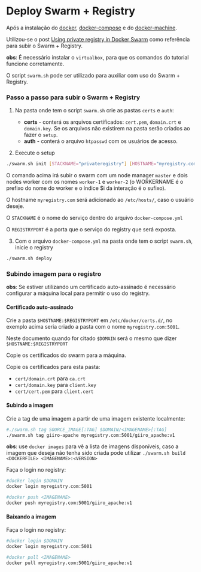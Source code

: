 # Deploy Swarm + Registry

Após a instalação do [docker](https://docs.docker.com/install/linux/docker-ce/ubuntu/), [docker-compose](https://docs.docker.com/v17.09/compose/install/#install-compose) e do [docker-machine](https://github.com/docker/machine/releases).

Utilizou-se o post [Using private registry in Docker Swarm](https://codeblog.dotsandbrackets.com/private-registry-swarm/) como referência para subir o Swarm + Registry.

**obs**: É necessário instalar o `virtualbox`, para que os comandos do tutorial funcione corretamente.

O script `swarm.sh` pode ser utilizado para auxiliar com uso do Swarm + Registry.

### Passo a passo para subir o Swarm + Registry

1. Na pasta onde tem o script `swarm.sh` crie as pastas `certs` e `auth`:

   * **certs** - conterá os arquivos certificados: `cert.pem`, `domain.crt` e `domain.key`. Se os arquivos não existirem na pasta serão criados ao fazer o `setup`. 
   * **auth** - conterá o arquivo `htpasswd` com os usuários de acesso.

2. Execute o setup
```bash
./swarm.sh init [STACKNAME="privateregistry"] [HOSTNAME="myregistry.com"] [DOCKERMACHINEDRIVER="virtualbox"] [MANAGERNAME="master"] [WORKERS=2] [WORKERNAME="worker-"] [REGISTRYPORT="5001"]
```

O comando acima irá subir o swarm com um node manager  `master` e dois nodes worker com os nomes `worker-1` e `worker-2` (o WORKERNAME é o prefixo do nome do worker e o índice $i da interação é o sufixo).

O hostname `myregistry.com` será adicionado ao `/etc/hosts/`, caso o usuário deseje.

O `STACKNAME` é o nome do serviço dentro do arquivo `docker-compose.yml`

O `REGISTRYPORT` é a porta que o serviço do registry que será exposta.

3. Com o arquivo `docker-compose.yml` na pasta onde tem o script `swarm.sh`, inicie o registry 
```bash
./swarm.sh deploy
```

### Subindo imagem para o registro

**obs**: Se estiver utilizando um certificado auto-assinado é necessário configurar a máquina local para permitir o uso do registry.

#### Certificado auto-assinado

Crie a pasta `$HOSTNAME:$REGISTRYPORT` em `/etc/docker/certs.d/`, no exemplo acima seria criado a pasta com o nome `myregistry.com:5001`.

Neste documento quando for citado `$DOMAIN` será o mesmo que dizer `$HOSTNAME:$REGISTRYPORT`

Copie os certificados do swarm para a máquina.

Copie os certificados para esta pasta:

- `cert/domain.crt` para `ca.crt`
- `cert/domain.key` para `client.key`
- `cert/cert.pem` para `client.cert`

#### Subindo a imagem

Crie a tag de uma imagem a partir de uma imagem existente localmente:

```bash
#./swarm.sh tag SOURCE_IMAGE[:TAG] $DOMAIN/<IMAGENAME>[:TAG]
./swarm.sh tag giiro-apache myregistry.com:5001/giiro_apache:v1
```

**obs**: use `docker images` para vê a lista de imagens disponíveis, caso a imagem que deseja não tenha sido criada pode utilizar `./swarm.sh build <DOCKERFILE> <IMAGENAME>:<VERSION>`

Faça o login no registry:

```bash
#docker login $DOMAIN
docker login myregistry.com:5001

#docker push <IMAGENAME>
docker push myregistry.com:5001/giiro_apache:v1
```

#### Baixando a imagem

Faça o login no registry:

```bash
#docker login $DOMAIN
docker login myregistry.com:5001

#docker pull <IMAGENAME>
docker pull myregistry.com:5001/giiro_apache:v1
```

